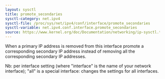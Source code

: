 ```yaml
---
layout: sysctl
title: promote_secondaries
sysctl-category: net.ipv4
sysctl-file: /proc/sys/net/ipv4/conf/interface/promote_secondaries
sysctl-variable: net.ipv4.conf.interface.promote_secondaries
source: https://www.kernel.org/doc/Documentation/networking/ip-sysctl.txt
---
```

When a primary IP address is removed from this interface
promote a corresponding secondary IP address instead of
removing all the corresponding secondary IP addresses.


Nb: per interface setting (where "interface" is the name of your network interface); "all" is a special interface: changes the settings for all interfaces.

